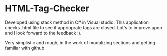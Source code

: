 # HTML-Tag-Checker
Developed using stack method in C# in Visual studio. This application checks .html file to see if apprioprate tags are closed. Lot's to improve upon and I look forward to the feedback :).

Very simplistic and rough, in the work of modulizing sections and getting familiar with github
